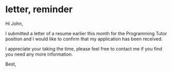 # letter, reminder

Hi John,

I submitted a letter of a resume earlier this month for the Programming Tutor position and I would like to confirm that my application has been received.

I appreciate your taking the time, please feel free to contact me if you find you need any more information.


Best,